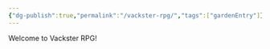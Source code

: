 ```yaml
---
{"dg-publish":true,"permalink":"/vackster-rpg/","tags":["gardenEntry"]}
---
```


Welcome to Vackster RPG!